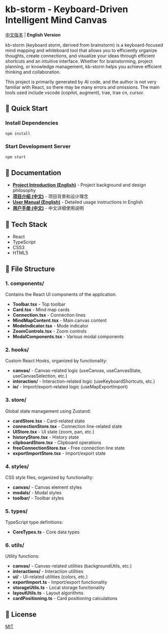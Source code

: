# kb-storm - Keyboard-Driven Intelligent Mind Canvas

[中文版本](../README.md) | **English Version**

kb-storm (keyboard storm, derived from brainstorm) is a keyboard-focused mind mapping and whiteboard tool that allows you to efficiently organize thoughts, create connections, and visualize your ideas through efficient shortcuts and an intuitive interface. Whether for brainstorming, project planning, or knowledge management, kb-storm helps you achieve efficient thinking and collaboration.

This project is primarily generated by AI code, and the author is not very familiar with React, so there may be many errors and omissions. The main tools used include vscode (copilot, augment), trae, trae cn, cursor.

## 🚀 Quick Start

### Install Dependencies

```bash
npm install
```

### Start Development Server

```bash
npm start
```

## 📖 Documentation

- **[Project Introduction (English)](./introduction_EN.md)** - Project background and design philosophy
- **[项目介绍 (中文)](./introduction.md)** - 项目背景和设计理念
- **[User Manual (English)](./MANUAL_EN.md)** - Detailed usage instructions in English
- **[用户手册 (中文)](../MANUAL.md)** - 中文详细使用说明

## 🔧 Tech Stack

- React
- TypeScript
- CSS3
- HTML5

## 📖 File Structure

### 1. components/

Contains the React UI components of the application.

- **Toolbar.tsx** - Top toolbar
- **Card.tsx** - Mind map cards
- **Connection.tsx** - Connection lines
- **MindMapContent.tsx** - Main canvas content
- **ModeIndicator.tsx** - Mode indicator
- **ZoomControls.tsx** - Zoom controls
- **ModalComponents.tsx** - Various modal components

### 2. hooks/

Custom React Hooks, organized by functionality:

- **canvas/** - Canvas-related logic (useCanvas, useCanvasState, useCanvasSelection, etc.)
- **interaction/** - Interaction-related logic (useKeyboardShortcuts, etc.)
- **io/** - Import/export-related logic (useMapExportImport)

### 3. store/

Global state management using Zustand:

- **cardStore.tsx** - Card-related state
- **connectionStore.tsx** - Connection line-related state
- **UIStore.tsx** - UI state (zoom, pan, etc.)
- **historyStore.tsx** - History state
- **clipboardStore.tsx** - Clipboard operations
- **freeConnectionStore.tsx** - Free connection line state
- **exportImportStore.tsx** - Import/export state

### 4. styles/

CSS style files, organized by functionality:

- **canvas/** - Canvas element styles
- **modals/** - Modal styles
- **toolbar/** - Toolbar styles

### 5. types/

TypeScript type definitions:

- **CoreTypes.ts** - Core data types

### 6. utils/

Utility functions:

- **canvas/** - Canvas-related utilities (backgroundUtils, etc.)
- **interactions/** - Interaction utilities
- **ui/** - UI-related utilities (colors, etc.)
- **exportImport.ts** - Import/export functionality
- **storageUtils.ts** - Local storage functionality
- **layoutUtils.ts** - Layout algorithms
- **cardPositioning.ts** - Card positioning calculations

## 📄 License

[MIT](./LICENSE)
